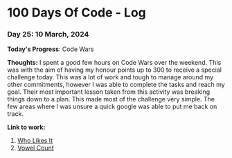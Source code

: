 # 100 Days Of Code - Log

### Day 25: 10 March, 2024 

**Today's Progress**: Code Wars

**Thoughts:** I spent a good few hours on Code Wars over the weekend. This was with the aim of having my honour points up to 300 to receive a special challenge today. This was a lot of work and tough to manage around my other commitments, however I was able to complete the tasks and reach my goal. Their most important lesson taken from this activity was breaking things down to a plan. This made most of the challenge very simple. The few areas where I was unsure a quick google was able to put me back on track.

**Link to work:** 
1. [Who Likes It](https://www.codewars.com/kata/5266876b8f4bf2da9b000362)
2. [Vowel Count](https://www.codewars.com/kata/54ff3102c1bad923760001f3)